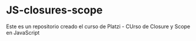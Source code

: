 # JS-closures-scope
Este es un repositorio creado el curso de Platzi - CUrso de Closure y Scope en JavaScript
